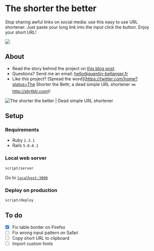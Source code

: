 # The shorter the better
Stop sharing awful links on social media: use this easy to use URL shortener. Just paste your long link into the input click the button. Enjoy your short URL!

[<img src="http://i.imgur.com/6Dzb0Dw.png">](http://shrtbtr.com)

## About

* Read the story behind the project on [this blog post](http://shrtbtr.com).
* Questions? Send me an email: [hello@quentin-bellanger.fr](mailto:hello@quentin-bellanger.fr)
* Like this project? [Spread the word](https://twitter.com/home?status=The Shorter the Bettr, a dead simple URL shortener ✂️ http://shrtbtr.com)!

![The shorter the better | Dead simple URL shortener](http://i.imgur.com/YhXG2zh.png)

## Setup

### Requirements

* Ruby `2.3.1`
* Rails `5.0.0.1`

### Local web server

```sh
script/server
```

Go to [`localhost:3000`](http://localhost:3000)

### Deploy on production

```sh
script/deploy
```

## To do

- [x] Fix table border on Firefox
- [ ] Fix wrong input pattern on Safari
- [ ] Copy short URL to clipboard
- [ ] Import custom fonts
